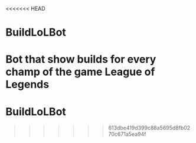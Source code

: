 <<<<<<< HEAD
# BuildLoLBot
Bot that show builds for every champ of the game League of Legends
=======
# BuildLoLBot
>>>>>>> 613dbe419d399c88a5695d8fb0270c671a5ea94f
